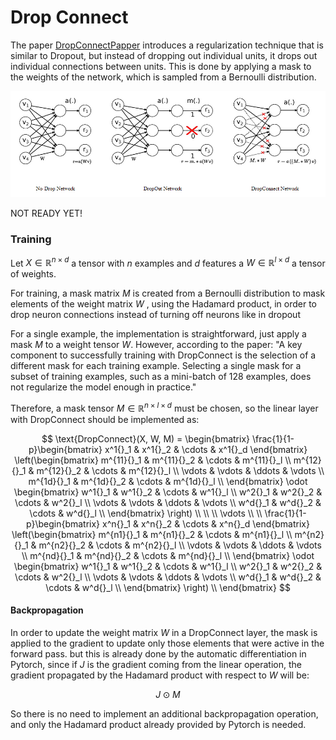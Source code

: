 # Drop Connect

The paper [DropConnectPapper](https://proceedings.mlr.press/v28/wan13.html) introduces a regularization technique that is similar to Dropout, but instead of dropping out individual units, it drops out individual connections between units. This is done by applying a mask to the weights of the network, which is sampled from a Bernoulli distribution. 

![DropConnectImage](/dropconnect.png)

NOT READY YET!

### Training

Let $X \in \mathbb{R}^{n \times d}$ a tensor with $n$ examples and $d$ features a $W \in \mathbb{R}^{l \times d}$ a tensor of weights.

For training, a mask matrix $M$ is created from a Bernoulli distribution to mask elements of the weight matrix $W$ , using the Hadamard product, in order to drop neuron connections instead of turning off neurons like in dropout

For a single example, the implementation is straightforward, just apply a mask $M$ to a weight tensor $W$. However, according to the paper: "A key component to successfully training with DropConnect is the selection of a different mask for each training example. Selecting a single mask for a subset of training examples, such as a mini-batch of 128 examples, does not regularize the model enough in practice."

Therefore, a mask tensor $M \in \mathbb{R}^{n \times l \times d}$ must be chosen, so the linear layer with DropConnect should be implemented as:


$$ 
\text{DropConnect}(X, W, M) = \begin{bmatrix}
    \frac{1}{1-p}\begin{bmatrix} x^1{}_1 & x^1{}_2 & \cdots & x^1{}_d \end{bmatrix}
    \left(\begin{bmatrix}
        m^{11}{}_1 & m^{11}{}_2 & \cdots & m^{11}{}_l \\
        m^{12}{}_1 & m^{12}{}_2 & \cdots & m^{12}{}_l \\
        \vdots & \vdots & \ddots & \vdots \\
        m^{1d}{}_1 & m^{1d}{}_2 & \cdots & m^{1d}{}_l \\
    \end{bmatrix} \odot \begin{bmatrix}
        w^1{}_1 & w^1{}_2 & \cdots & w^1{}_l \\
        w^2{}_1 & w^2{}_2 & \cdots & w^2{}_l \\
        \vdots & \vdots & \ddots & \vdots \\
        w^d{}_1 & w^d{}_2 & \cdots & w^d{}_l \\
    \end{bmatrix}
    \right) \\
    \\
    \\
    \vdots
    \\
    \\
    \frac{1}{1-p}\begin{bmatrix}  x^n{}_1 & x^n{}_2 & \cdots & x^n{}_d \end{bmatrix}
    \left(\begin{bmatrix}
        m^{n1}{}_1 & m^{n1}{}_2 & \cdots & m^{n1}{}_l \\
        m^{n2}{}_1 & m^{n2}{}_2 & \cdots & m^{n2}{}_l \\
        \vdots & \vdots & \ddots & \vdots \\
        m^{nd}{}_1 & m^{nd}{}_2 & \cdots & m^{nd}{}_l \\
    \end{bmatrix} \odot \begin{bmatrix}
        w^1{}_1 & w^1{}_2 & \cdots & w^1{}_l \\
        w^2{}_1 & w^2{}_2 & \cdots & w^2{}_l \\
        \vdots & \vdots & \ddots & \vdots \\
        w^d{}_1 & w^d{}_2 & \cdots & w^d{}_l \\
    \end{bmatrix}
    \right) \\
\end{bmatrix} 
$$

#### Backpropagation

In order to update the weight matrix $W$ in a DropConnect layer, the mask is applied to the gradient to update only those elements that were active in the forward pass. but this is already done by the automatic differentiation in Pytorch, since if $J$ is the gradient coming from the linear operation, the gradient propagated by the Hadamard product with respect to $W$ will be:

$$ J \odot M $$

So there is no need to implement an additional backpropagation operation, and only the Hadamard product already provided by Pytorch is needed.  

